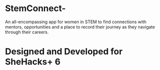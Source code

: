 # StemConnect- 
 An all-encompassing app for women in STEM to find connections with mentors, opportunities and a place to record their journey as they navigate through their careers.

# Designed and Developed for SheHacks+ 6
